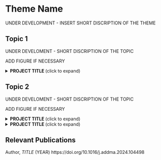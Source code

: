 <!-- Template ver. 20250630 -->

<h1>  Theme Name </h1>
<div style="text-align: justify"> 
UNDER DEVELOPMENT - INSERT SHORT DISCRIPTION OF THE THEME
</div>

<h2 id="DATAML"> Topic 1 </h2>
UNDER DEVELOMENT - SHORT DISCRIPTION OF THE TOPIC

ADD FIGURE IF NECESSARY

<details>
<summary> <b id="add_id"> PROJECT TITLE </b> (click to expand) </summary>
INSERT DESCRIPTION AND FIGURE(S)

<b> Relevant Publication(s): </b>

Author, <i> TITLE </i> (YEAR) https://doi.org/10.1016/j.addma.2024.104498
</details>

<h2 id="DATAML"> Topic 2 </h2>
UNDER DEVELOMENT - SHORT DISCRIPTION OF THE TOPIC

ADD FIGURE IF NECESSARY

<details>
<summary> <b id="add_id"> PROJECT TITLE </b> (click to expand) </summary>
INSERT DESCRIPTION AND FIGURE(S)

<b> Relevant Publication(s): </b>

Author, <i> TITLE </i> (YEAR) https://doi.org/10.1016/j.addma.2024.104498
</details>

</details>

<!-- <hr -->

<details>
<summary> <b id="add_id"> PROJECT TITLE </b> (click to expand) </summary>
INSERT DESCRIPTION AND FIGURE(S)

<b> Relevant Publication(s): </b>

Author, <i> TITLE </i> (YEAR) https://doi.org/10.1016/j.addma.2024.104498
</details>



<h2 id="Theme_Publications"> Relevant Publications </h2>
Author, <i> TITLE </i> (YEAR) https://doi.org/10.1016/j.addma.2024.104498